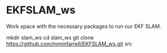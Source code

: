 # EKFSLAM_ws
Work space with the necessary packages to run our EKF SLAM.

mkdir slam_ws
cd slam_ws
git clone https://github.com/mmmfarrell/EKFSLAM_ws.git src
